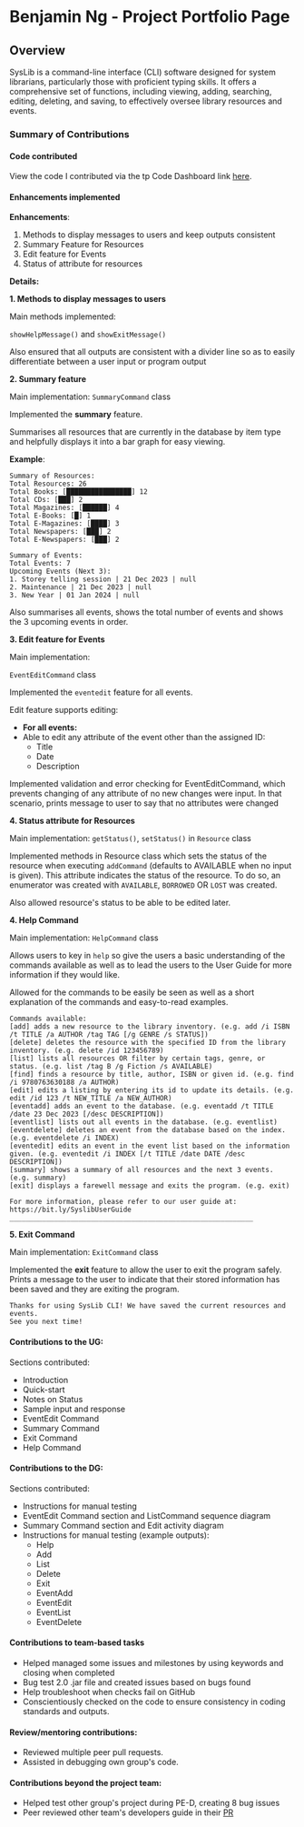 # Benjamin Ng - Project Portfolio Page

## Overview

SysLib is a command-line interface (CLI) software designed for system librarians, particularly those with proficient typing skills. 
It offers a comprehensive set of functions, including viewing, adding, searching, editing, deleting, and saving, to effectively oversee library resources and events.

### Summary of Contributions

#### Code contributed

View the code I contributed via the tp Code Dashboard link [here](https://nus-cs2113-ay2324s1.github.io/tp-dashboard/?search=bnjm2000&breakdown=false&sort=groupTitle%20dsc&sortWithin=title&since=2023-09-22&timeframe=commit&mergegroup=&groupSelect=groupByRepos).


#### Enhancements implemented

**Enhancements**:
1. Methods to display messages to users and keep outputs consistent
2. Summary Feature for Resources
3. Edit feature for Events
4. Status of attribute for resources


**Details:**

**1. Methods to display messages to users**

Main methods implemented:

`showHelpMessage()` and `showExitMessage()`

Also ensured that all outputs are consistent with a divider line so as to easily 
differentiate between a user input or program output

**2. Summary feature**

Main implementation: `SummaryCommand` class

Implemented the **summary** feature.

Summarises all resources that are currently in the database by item type and helpfully displays it into a bar graph for easy viewing.

**Example**:
```
Summary of Resources:
Total Resources: 26
Total Books: [████████████████] 12
Total CDs: [███] 2
Total Magazines: [██████] 4
Total E-Books: [█] 1
Total E-Magazines: [████] 3
Total Newspapers: [███] 2
Total E-Newspapers: [███] 2

Summary of Events:
Total Events: 7
Upcoming Events (Next 3):
1. Storey telling session | 21 Dec 2023 | null
2. Maintenance | 21 Dec 2023 | null
3. New Year | 01 Jan 2024 | null
```

Also summarises all events, shows the total number of events and shows the 3 upcoming events in order.

**3. Edit feature for Events**

Main implementation: 

`EventEditCommand` class

Implemented the `eventedit` feature for all events.

Edit feature supports editing:
- **For all events:**
- Able to edit any attribute of the event other than the assigned ID:
  - Title
  - Date
  - Description

Implemented validation and error checking for EventEditCommand, which prevents changing of any attribute of no new changes were input. 
In that scenario, prints message to user to say that no attributes were changed


**4. Status attribute for Resources**

Main implementation: `getStatus()`, `setStatus()` in `Resource` class

Implemented methods in Resource class which sets the status of the resource when executing `addCommand` (defaults to AVAILABLE when no input is given). 
This attribute indicates the status of the resource. To do so, an enumerator was created with `AVAILABLE`, `BORROWED` OR `LOST` was created.

Also allowed resource's status to be able to be edited later.

**4. Help Command**

Main implementation: `HelpCommand` class

Allows users to key in `help` so give the users a basic understanding of the commands available as well as to lead 
the users to the User Guide for more information if they would like.

Allowed for the commands to be easily be seen as well as a short explanation of the commands and easy-to-read examples.

```
Commands available:
[add] adds a new resource to the library inventory. (e.g. add /i ISBN /t TITLE /a AUTHOR /tag TAG [/g GENRE /s STATUS])
[delete] deletes the resource with the specified ID from the library inventory. (e.g. delete /id 123456789)
[list] lists all resources OR filter by certain tags, genre, or status. (e.g. list /tag B /g Fiction /s AVAILABLE)
[find] finds a resource by title, author, ISBN or given id. (e.g. find /i 9780763630188 /a AUTHOR)
[edit] edits a listing by entering its id to update its details. (e.g. edit /id 123 /t NEW_TITLE /a NEW_AUTHOR)
[eventadd] adds an event to the database. (e.g. eventadd /t TITLE /date 23 Dec 2023 [/desc DESCRIPTION])
[eventlist] lists out all events in the database. (e.g. eventlist)
[eventdelete] deletes an event from the database based on the index. (e.g. eventdelete /i INDEX)
[eventedit] edits an event in the event list based on the information given. (e.g. eventedit /i INDEX [/t TITLE /date DATE /desc DESCRIPTION])
[summary] shows a summary of all resources and the next 3 events. (e.g. summary)
[exit] displays a farewell message and exits the program. (e.g. exit)

For more information, please refer to our user guide at: https://bit.ly/SyslibUserGuide
____________________________________________________________
```

**5. Exit Command**

Main implementation: `ExitCommand` class

Implemented the **exit** feature to allow the user to exit the program safely.
Prints a message to the user to indicate that their stored information has been saved and they are exiting the program.

```
Thanks for using SysLib CLI! We have saved the current resources and events.
See you next time!
```

#### Contributions to the UG:

Sections contributed:
- Introduction
- Quick-start
- Notes on Status
- Sample input and response
- EventEdit Command
- Summary Command
- Exit Command
- Help Command


#### Contributions to the DG:

Sections contributed:
- Instructions for manual testing
- EventEdit Command section and ListCommand sequence diagram
- Summary Command section and Edit activity diagram
- Instructions for manual testing (example outputs):
  - Help
  - Add 
  - List
  - Delete
  - Exit
  - EventAdd
  - EventEdit
  - EventList
  - EventDelete


#### Contributions to team-based tasks

- Helped managed some issues and milestones by using keywords and closing when completed
- Bug test 2.0 .jar file and created issues based on bugs found
- Help troubleshoot when checks fail on GitHub
- Conscientiously checked on the code to ensure consistency in coding standards and outputs.

#### Review/mentoring contributions:

- Reviewed multiple peer pull requests.
- Assisted in debugging own group's code.

#### Contributions beyond the project team:

- Helped test other group's project during PE-D, creating 8 bug issues
- Peer reviewed other team's developers guide in their [PR](https://github.com/nus-cs2113-AY2324S1/tp/pull/11/files#diff-1a95edf069a4136e9cb71bee758b0dc86996f6051f0d438ec2c424557de7160b)